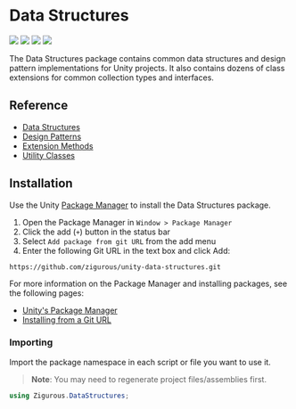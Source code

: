 # Data Structures

[![](https://img.shields.io/badge/github-repo-blue?logo=github)](https://github.com/zigurous/unity-data-structures)
[![](https://img.shields.io/github/package-json/v/zigurous/unity-data-structures)](https://github.com/zigurous/unity-data-structures/releases)
[![](https://img.shields.io/badge/docs-link-success)](https://docs.zigurous.com/com.zigurous.datastructures)
[![](https://img.shields.io/github/license/zigurous/unity-data-structures)](https://github.com/zigurous/unity-data-structures/blob/main/LICENSE.md)

The Data Structures package contains common data structures and design pattern implementations for Unity projects. It also contains dozens of class extensions for common collection types and interfaces.

## Reference

- [Data Structures](https://docs.zigurous.com/com.zigurous.datastructures/manual/structs.html)
- [Design Patterns](https://docs.zigurous.com/com.zigurous.datastructures/manual/patterns.html)
- [Extension Methods](https://docs.zigurous.com/com.zigurous.datastructures/manual/extensions.html)
- [Utility Classes](https://docs.zigurous.com/com.zigurous.datastructures/manual/utilities.html)

## Installation

Use the Unity [Package Manager](https://docs.unity3d.com/Manual/upm-ui.html) to install the Data Structures package.

1. Open the Package Manager in `Window > Package Manager`
2. Click the add (`+`) button in the status bar
3. Select `Add package from git URL` from the add menu
4. Enter the following Git URL in the text box and click Add:

```http
https://github.com/zigurous/unity-data-structures.git
```

For more information on the Package Manager and installing packages, see the following pages:

- [Unity's Package Manager](https://docs.unity3d.com/Manual/Packages.html)
- [Installing from a Git URL](https://docs.unity3d.com/Manual/upm-ui-giturl.html)

### Importing

Import the package namespace in each script or file you want to use it.

> **Note**: You may need to regenerate project files/assemblies first.

```csharp
using Zigurous.DataStructures;
```
